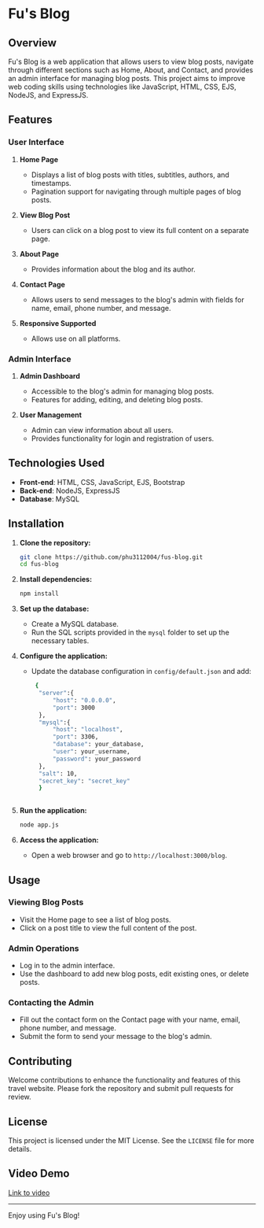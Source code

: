 # Fu's Blog

## Overview

Fu's Blog is a web application that allows users to view blog posts, navigate through different sections such as Home, About, and Contact, and provides an admin interface for managing blog posts. This project aims to improve web coding skills using technologies like JavaScript, HTML, CSS, EJS, NodeJS, and ExpressJS.

## Features

### User Interface

1. **Home Page**
    - Displays a list of blog posts with titles, subtitles, authors, and timestamps.
    - Pagination support for navigating through multiple pages of blog posts.

2. **View Blog Post**
    - Users can click on a blog post to view its full content on a separate page.

3. **About Page**
    - Provides information about the blog and its author.

4. **Contact Page**
    - Allows users to send messages to the blog's admin with fields for name, email, phone number, and message.
      
5. **Responsive Supported**
   - Allows use on all platforms.

### Admin Interface

1. **Admin Dashboard**
    - Accessible to the blog's admin for managing blog posts.
    - Features for adding, editing, and deleting blog posts.

2. **User Management**
    - Admin can view information about all users.
    - Provides functionality for login and registration of users.

## Technologies Used

- **Front-end**: HTML, CSS, JavaScript, EJS, Bootstrap
- **Back-end**: NodeJS, ExpressJS
- **Database**: MySQL 

## Installation

1. **Clone the repository:**
    ```bash
    git clone https://github.com/phu3112004/fus-blog.git
    cd fus-blog
    ```

2. **Install dependencies:**
    ```bash
    npm install
    ```

3. **Set up the database:**
    - Create a MySQL database.
    - Run the SQL scripts provided in the `mysql` folder to set up the necessary tables.

4. **Configure the application:**
    - Update the database configuration in `config/default.json` and add:

      ```bash
       {
        "server":{
            "host": "0.0.0.0",
            "port": 3000
        },
        "mysql":{
            "host": "localhost",
            "port": 3306,
            "database": your_database,
            "user": your_username,
            "password": your_password
        },
        "salt": 10,
        "secret_key": "secret_key"
        }
         
        ```

5. **Run the application:**
    ```bash
    node app.js
    ```

6. **Access the application:**
    - Open a web browser and go to `http://localhost:3000/blog`.

## Usage

### Viewing Blog Posts

- Visit the Home page to see a list of blog posts.
- Click on a post title to view the full content of the post.

### Admin Operations

- Log in to the admin interface.
- Use the dashboard to add new blog posts, edit existing ones, or delete posts.

### Contacting the Admin

- Fill out the contact form on the Contact page with your name, email, phone number, and message.
- Submit the form to send your message to the blog's admin.

## Contributing
Welcome contributions to enhance the functionality and features of this travel website. Please fork the repository and submit pull requests for review.

## License

This project is licensed under the MIT License. See the `LICENSE` file for more details.

## Video Demo
[Link to video](https://drive.google.com/file/d/1TR1v5ILfFtP8AN4xpY6wTwggxdjIg5B3/view?usp=drive_link)

---

Enjoy using Fu's Blog!

